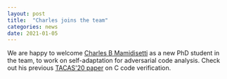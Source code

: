 ```yaml
---
layout: post
title:  "Charles joins the team"
categories: news
date: 2021-01-05
---
```

We are happy to welcome [Charles B Mamidisetti][charles] as a new PhD student in the team, to work on self-adaptation for adversarial code analysis. Check out his previous [TACAS'20 paper][tacas] on C code verification.

[charles]: https://binsec.github.io/people/mamidisetti.html
[tacas]: https://link.springer.com/chapter/10.1007%2F978-3-030-45237-7_25
